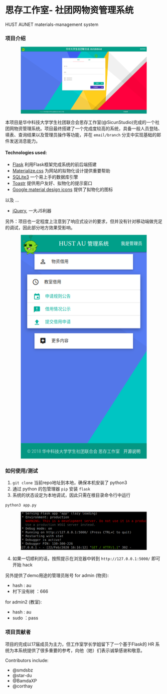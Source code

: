 # 思存工作室- 社团网物资管理系统

HUST AUNET materials-management system

### 项目介绍
<div style="text-align:center;">
<img src="misc/admin-login.png" style="max-width:80%;" title="系统demo">
</div>

本项目是华中科技大学学生社团联合会思存工作室(@SicunStudio)完成的一个社团网物资管理系统。项目最终搭建了一个完成度较高的系统，具备一般人员登陆、填表、查询结果以及管理员操作等功能，并在 `email/branch` 分支中实现基础的邮件发送消息能力。

#### Technologies used:
- [Flask](https://palletsprojects.com/p/flask/) 利用Flask框架完成系统的前后端搭建
- [Materialize.css](http://materializecss.com/) 为网站的拟物化设计提供重要帮助
- [SQLite3](https://www.sqlite.org/index.html) 一个易上手的数据库引擎
- [Toastr](https://github.com/CodeSeven/toastr) 提供用户友好、拟物化的提示窗口      
- [Google material design icons](http://google.github.io/material-design-icons/) 提供了拟物化的图标
  
以及 ...
- [jQuery](https://jquery.com/), 一大JS利器

另外：项目也一定程度上注意到了响应式设计的要求，但并没有针对移动端做充足的调试，因此部分地方效果受影响。

<div style="text-align:center;">
<img src="misc/mobile-mainpage.png" style="max-width:80%;" title="移动端使用效果">
</div>


### 如何使用/测试
1. `git clone` 当前repo地址到本地，确保本机安装了 python3 
2. 通过 python 的包管理器 `pip` 安装 `flask`
3. 系统的状态设定为本地调试，因此只需在根目录命令行中运行
```
python3 app.py
```
<div style="text-align:center;">
<img src="misc/terminal-demo.png" style="max-width:80%;" title="进行本地调试">
</div>

4. 如果一切顺利的话，按照提示在浏览器中转到 `http://127.0.0.1:5000/` 即可开始 hack 

另外提供了demo用途的管理员账号
for admin (物资):
- hash : au
- 村下没有树 ：666

for admin2 (教室):
- hash : au
- sudo ：pass

### 项目贡献者
项目的完成以17届成员为主力，但工作室学长学姐留下了一个基于Flask的 HR 系统为本系统提供了很多重要的参考，向他（她）们表示诚挚感谢和敬意。

Contributors include:
- @smdsbz
- @star-du
- @BamdaXP 
- @corthay